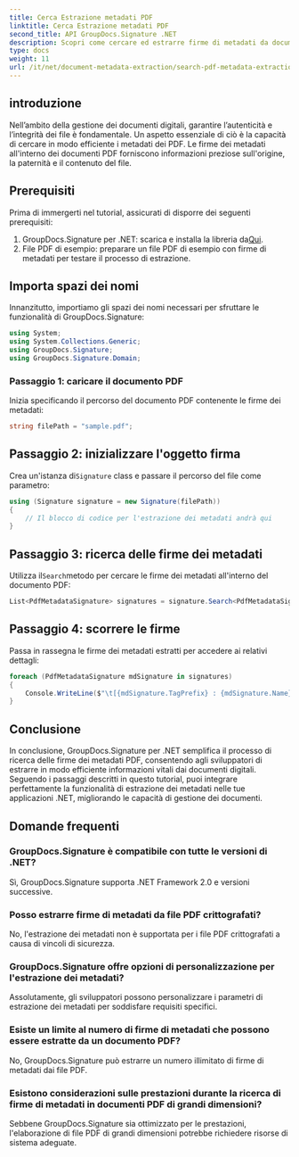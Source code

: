 ```yaml
---
title: Cerca Estrazione metadati PDF
linktitle: Cerca Estrazione metadati PDF
second_title: API GroupDocs.Signature .NET
description: Scopri come cercare ed estrarre firme di metadati da documenti PDF utilizzando GroupDocs.Signature per .NET. Potenzia le tue capacità di gestione dei documenti.
type: docs
weight: 11
url: /it/net/document-metadata-extraction/search-pdf-metadata-extraction/
---
```

## introduzione
Nell’ambito della gestione dei documenti digitali, garantire l’autenticità e l’integrità dei file è fondamentale. Un aspetto essenziale di ciò è la capacità di cercare in modo efficiente i metadati dei PDF. Le firme dei metadati all'interno dei documenti PDF forniscono informazioni preziose sull'origine, la paternità e il contenuto del file.
## Prerequisiti
Prima di immergerti nel tutorial, assicurati di disporre dei seguenti prerequisiti:
1.  GroupDocs.Signature per .NET: scarica e installa la libreria da[Qui](https://releases.groupdocs.com/signature/net/).
2. File PDF di esempio: preparare un file PDF di esempio con firme di metadati per testare il processo di estrazione.

## Importa spazi dei nomi
Innanzitutto, importiamo gli spazi dei nomi necessari per sfruttare le funzionalità di GroupDocs.Signature:
```csharp
using System;
using System.Collections.Generic;
using GroupDocs.Signature;
using GroupDocs.Signature.Domain;
```
### Passaggio 1: caricare il documento PDF
Inizia specificando il percorso del documento PDF contenente le firme dei metadati:
```csharp
string filePath = "sample.pdf";
```
## Passaggio 2: inizializzare l'oggetto firma
 Crea un'istanza di`Signature` class e passare il percorso del file come parametro:
```csharp
using (Signature signature = new Signature(filePath))
{
    // Il blocco di codice per l'estrazione dei metadati andrà qui
}
```
## Passaggio 3: ricerca delle firme dei metadati
 Utilizza il`Search`metodo per cercare le firme dei metadati all'interno del documento PDF:
```csharp
List<PdfMetadataSignature> signatures = signature.Search<PdfMetadataSignature>(SignatureType.Metadata);
```
## Passaggio 4: scorrere le firme
Passa in rassegna le firme dei metadati estratti per accedere ai relativi dettagli:
```csharp
foreach (PdfMetadataSignature mdSignature in signatures)
{
    Console.WriteLine($"\t[{mdSignature.TagPrefix} : {mdSignature.Name}] = {mdSignature.Value} ({mdSignature.Type})");
}
```

## Conclusione
In conclusione, GroupDocs.Signature per .NET semplifica il processo di ricerca delle firme dei metadati PDF, consentendo agli sviluppatori di estrarre in modo efficiente informazioni vitali dai documenti digitali. Seguendo i passaggi descritti in questo tutorial, puoi integrare perfettamente la funzionalità di estrazione dei metadati nelle tue applicazioni .NET, migliorando le capacità di gestione dei documenti.
## Domande frequenti
### GroupDocs.Signature è compatibile con tutte le versioni di .NET?
Sì, GroupDocs.Signature supporta .NET Framework 2.0 e versioni successive.
### Posso estrarre firme di metadati da file PDF crittografati?
No, l'estrazione dei metadati non è supportata per i file PDF crittografati a causa di vincoli di sicurezza.
### GroupDocs.Signature offre opzioni di personalizzazione per l'estrazione dei metadati?
Assolutamente, gli sviluppatori possono personalizzare i parametri di estrazione dei metadati per soddisfare requisiti specifici.
### Esiste un limite al numero di firme di metadati che possono essere estratte da un documento PDF?
No, GroupDocs.Signature può estrarre un numero illimitato di firme di metadati dai file PDF.
### Esistono considerazioni sulle prestazioni durante la ricerca di firme di metadati in documenti PDF di grandi dimensioni?
Sebbene GroupDocs.Signature sia ottimizzato per le prestazioni, l'elaborazione di file PDF di grandi dimensioni potrebbe richiedere risorse di sistema adeguate.